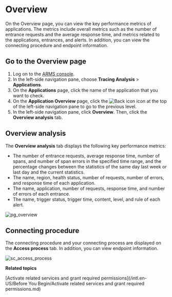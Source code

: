 # Overview

On the Overview page, you can view the key performance metrics of applications. The metrics include overall metrics such as the number of entrance requests and the average response time, and metrics related to the applications, entrances, and alerts. In addition, you can view the connecting procedure and endpoint information.

## Go to the Overview page

1.  Log on to the [ARMS console](https://arms-intl.console.aliyun.com/).
2.  In the left-side navigation pane, choose **Tracing Analysis** \> **Applications**.
3.  On the **Applications** page, click the name of the application that you want to check.
4.  On the **Application Overview** page, click the ![Back icon](../images/p269216.png) icon at the top of the left-side navigation pane to go to the previous level.
5.  In the left-side navigation pane, click **Overview**. Then, click the **Overview analysis** tab.

## Overview analysis

The **Overview analysis** tab displays the following key performance metrics:

-   The number of entrance requests, average response time, number of spans, and number of span errors in the specified time range, and the percentage changes between the statistics of the same day last week or last day and the current statistics.
-   The name, region, health status, number of requests, number of errors, and response time of each application.
-   The name, application, number of requests, response time, and number of errors of each entrance.
-   The name, trigger status, trigger time, content, level, and rule of each alert.

![pg_overview](https://static-aliyun-doc.oss-accelerate.aliyuncs.com/assets/img/en-US/0859015261/p102767.png)

## Connecting procedure

The connecting procedure and your connecting process are displayed on the **Access process** tab. In addition, you can view endpoint information.

![sc_access_process](https://static-aliyun-doc.oss-accelerate.aliyuncs.com/assets/img/en-US/0859015261/p102777.png)

**Related topics**  


[Activate related services and grant required permissions](/intl.en-US/Before You Begin/Activate related services and grant required permissions.md)

